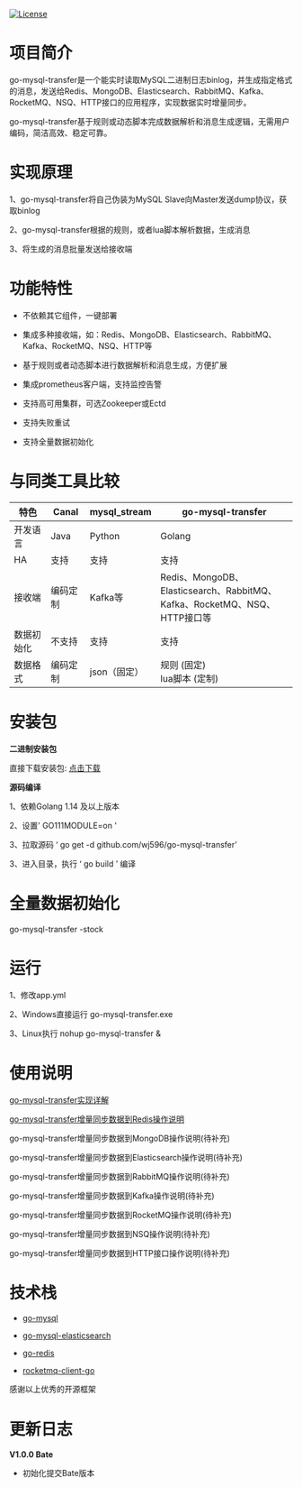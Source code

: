 [![License](https://img.shields.io/badge/license-Apache%202-4EB1BA.svg)](https://www.apache.org/licenses/LICENSE-2.0.html)

# 项目简介

go-mysql-transfer是一个能实时读取MySQL二进制日志binlog，并生成指定格式的消息，发送给Redis、MongoDB、Elasticsearch、RabbitMQ、Kafka、RocketMQ、NSQ、HTTP接口的应用程序，实现数据实时增量同步。

go-mysql-transfer基于规则或动态脚本完成数据解析和消息生成逻辑，无需用户编码，简洁高效、稳定可靠。

# 实现原理

1、go-mysql-transfer将自己伪装为MySQL Slave向Master发送dump协议，获取binlog

2、go-mysql-transfer根据的规则，或者lua脚本解析数据，生成消息

3、将生成的消息批量发送给接收端

# 功能特性

- 不依赖其它组件，一键部署

- 集成多种接收端，如：Redis、MongoDB、Elasticsearch、RabbitMQ、Kafka、RocketMQ、NSQ、HTTP等

- 基于规则或者动态脚本进行数据解析和消息生成，方便扩展

- 集成prometheus客户端，支持监控告警

- 支持高可用集群，可选Zookeeper或Ectd

- 支持失败重试

- 支持全量数据初始化

# 与同类工具比较

| 特色       | Canal      | mysql_stream | go-mysql-transfer                                            |
| ---------- | ---------- | ------------ | ------------------------------------------------------------ |
| 开发语言   | Java       | Python       | Golang                                                       |
| HA         | 支持       | 支持         | 支持                                                         |
| 接收端   | 编码定制 | Kafka等      | Redis、MongoDB、Elasticsearch、RabbitMQ、<br />Kafka、RocketMQ、NSQ、HTTP接口等 |
| 数据初始化 | 不支持     | 支持         | 支持                                                         |
| 数据格式   | 编码定制 | json（固定） | 规则 (固定)<br />lua脚本 (定制)     

# 安装包

**二进制安装包**

直接下载安装包:  [点击下载](https://github.com/wj596/go-mysql-transfer/releases)

**源码编译**

1、依赖Golang 1.14 及以上版本

2、设置' GO111MODULE=on '

3、拉取源码 ‘ go get -d github.com/wj596/go-mysql-transfer’

3、进入目录，执行 ‘ go build ’ 编译

# 全量数据初始化

go-mysql-transfer -stock

# 运行

1、修改app.yml

2、Windows直接运行 go-mysql-transfer.exe

3、Linux执行 nohup go-mysql-transfer &

# 使用说明

[go-mysql-transfer实现详解](https://www.jianshu.com/p/dce9160d298c?_blank)

[go-mysql-transfer增量同步数据到Redis操作说明](https://www.jianshu.com/p/c533659a1d83?_blank)

go-mysql-transfer增量同步数据到MongoDB操作说明(待补充)

go-mysql-transfer增量同步数据到Elasticsearch操作说明(待补充)

go-mysql-transfer增量同步数据到RabbitMQ操作说明(待补充)

go-mysql-transfer增量同步数据到Kafka操作说明(待补充)

go-mysql-transfer增量同步数据到RocketMQ操作说明(待补充)

go-mysql-transfer增量同步数据到NSQ操作说明(待补充)

go-mysql-transfer增量同步数据到HTTP接口操作说明(待补充)

# 技术栈

* [go-mysql](github.com/siddontang/go-mysql)

* [go-mysql-elasticsearch](https://github.com/siddontang/go-mysql-elasticsearch)

* [go-redis](https://github.com/go-redis/redis)

* [rocketmq-client-go](https://github.com/apache/rocketmq-client-go)

感谢以上优秀的开源框架


# 更新日志

**V1.0.0 Bate**

* 初始化提交Bate版本

